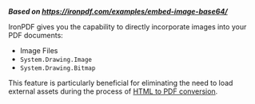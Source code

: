 ***Based on <https://ironpdf.com/examples/embed-image-base64/>***

IronPDF gives you the capability to directly incorporate images into your PDF documents:

- Image Files
- `System.Drawing.Image`
- `System.Drawing.Bitmap`

This feature is particularly beneficial for eliminating the need to load external assets during the process of [HTML to PDF conversion](https://ironpdf.com/tutorials/html-to-pdf/).